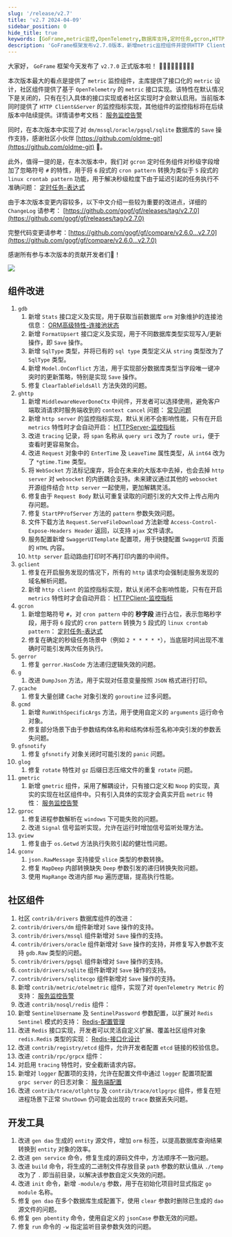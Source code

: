 ```yaml
---
slug: '/release/v2.7'
title: 'v2.7 2024-04-09'
sidebar_position: 0
hide_title: true
keywords: [GoFrame,metric监控,OpenTelemetry,数据库支持,定时任务,gcron,HTTP监控,中间件,代码生成,gmetric组件]
description: 'GoFrame框架发布v2.7.0版本，新增metric监控组件并提供HTTP Client和Server的监控指标实现，支持多个数据库的Save操作，改进gcron定时任务组件，增强gdb数据库组件功能。同时，修复若干系统问题，提升框架性能和稳定性。'
---
```


大家好， `GoFrame` 框架今天发布了 `v2.7.0` 正式版本啦！ 👏👏👏👏👏👏👏👏👏

本次版本最大的看点是提供了 `metric` 监控组件，主库提供了接口化的 `metric` 设计，社区组件提供了基于 `OpenTelemetry` 的 `metric` 接口实现。该特性在默认情况下是关闭的，只有在引入具体的接口实现或者社区实现时才会默认启用。当前版本同时提供了 `HTTP Client&Server` 的监控指标实现，其他组件的监控指标将在后续版本中陆续提供。详情请参考文档： [服务监控告警](../docs/服务可观测性/服务监控告警/服务监控告警.md)

同时，在本次版本中实现了对 `dm/mssql/oracle/pgsql/sqlite` 数据库的 `Save` 操作支持，感谢社区小伙伴 [https://github.com/oldme-git](https://github.com/oldme-git) 💖。

此外，值得一提的是，在本次版本中，我们对 `gcron` 定时任务组件对秒级字段增加了忽略符号 `#` 的特性，用于将 `6` 段式的 `cron pattern` 转换为类似于 `5` 段式的 `linux crontab pattern` 功能，用于解决秒级粒度下由于延迟引起的任务执行不准确问题： [定时任务-表达式](../docs/组件列表/系统相关/定时任务-gcron/定时任务-表达式.md)

由于本次版本变更内容较多，以下中文介绍一些较为重要的改进点，详细的 `ChangeLog` 请参考： [https://github.com/gogf/gf/releases/tag/v2.7.0](https://github.com/gogf/gf/releases/tag/v2.7.0)

完整代码变更请参考：[https://github.com/gogf/gf/compare/v2.6.0...v2.7.0](https://github.com/gogf/gf/compare/v2.6.0...v2.7.0)

感谢所有参与本次版本的贡献开发者们💖！

![](/markdown/950e1af6550f59942ab68e09ffb63c72.png)

## 组件改进

01. `gdb`
    1. 新增 `Stats` 接口定义及实现，用于获取当前数据库 `orm` 对象维护的连接池信息： [ORM高级特性-连接池状态](../docs/核心组件/数据库ORM/ORM高级特性/ORM高级特性-连接池状态.md)
    2. 新增 `FormatUpsert` 接口定义及实现，用于不同数据库类型实现写入/更新操作，即 `Save` 操作。
    3. 新增 `SqlType` 类型，并将已有的 `sql type` 类型定义从 `string` 类型改为了 `SqlType` 类型。
    4. 新增 `Model.OnConflict` 方法，用于实现部分数据库类型当字段唯一键冲突时的更新策略，特别是实现 `Save` 操作。
    5. 修复 `ClearTableFieldsAll` 方法失效的问题。
02. `ghttp`
    01. 新增 `MiddlewareNeverDoneCtx` 中间件，开发者可以选择使用，避免客户端取消请求时服务端收到的 `context cancel` 问题： [常见问题](../docs/WEB服务开发/常见问题.md)
    02. 新增 `http server` 的监控指标实现，默认关闭不会影响性能，只有在开启 `metrics` 特性时才会自动开启： [HTTPServer-监控指标](../docs/WEB服务开发/高级特性/HTTPServer-监控指标.md)
    03. 改进 `tracing` 记录，将 `span` 名称从 `query uri` 改为了 `route uri`，便于查看时更容易聚合。
    04. 改进 `Request` 对象中的 `EnterTime` 及 `LeaveTime` 属性类型，从 `int64` 改为了 `*gtime.Time` 类型。
    05. 将 `WebSocket` 方法标记废弃，将会在未来的大版本中去掉，也会去掉 `http server` 对 `websocket` 的内嵌耦合支持。未来建议通过其他的 `websocket` 开源组件结合 `http server` 一起使用，更加解耦灵活。
    06. 修复由于 `Request Body` 默认可重复读取的问题引发的大文件上传占用内存问题。
    07. 修复 `StartPProfServer` 方法的 `pattern` 参数失效问题。
    08. 文件下载方法 `Request.ServeFileDownload` 方法新增 `Access-Control-Expose-Headers Header` 返回，以支持 `ajax` 文件请求。
    09. 服务配置新增 `SwaggerUITemplate` 配置项，用于快捷配置 `SwaggerUI` 页面的 `HTML` 内容。
    10. `http server` 启动路由打印时不再打印内置的中间件。
03. `gclient`
    1. 修复在开启服务发现的情况下，所有的 `http` 请求均会强制走服务发现的域名解析问题。
    2. 新增 `http client` 的监控指标实现，默认关闭不会影响性能，只有在开启 `metrics` 特性时才会自动开启： [HTTPClient-监控指标](../docs/WEB服务开发/HTTPClient/HTTPClient-监控指标.md)
04. `gcron`
    1. 新增忽略符号 `#`，对 `cron pattern` 中的 **秒字段** 进行占位，表示忽略秒字段，用于将 `6` 段式的 `cron pattern` 转换为 `5` 段式的 `linux crontab pattern`： [定时任务-表达式](../docs/组件列表/系统相关/定时任务-gcron/定时任务-表达式.md)
    2. 修复在确定的秒级任务场景中（例如 `2 * * * * *`），当底层时间出现不准确时可能引发两次任务执行。
05. `gerror`
    1. 修复 `gerror.HasCode` 方法递归逻辑失效的问题。
06. `g`
    1. 改进 `DumpJson` 方法，用于实现对任意变量按照 `JSON` 格式进行打印。
07. `gcache`
    1. 修复大量创建 `Cache` 对象引发的 `goroutine` 过多问题。
08. `gcmd`
    1. 新增 `RunWithSpecificArgs` 方法，用于使用自定义的 `arguments` 运行命令对象。
    2. 修复部分场景下由于参数结构体名称和结构体标签名称冲突引发的参数丢失问题。
09. `gfsnotify`
    1. 修复 `gfsnotify` 对象关闭时可能引发的 `panic` 问题。
10. `glog`
    1. 修复 `rotate` 特性对 `gz` 后缀日志压缩文件的重复 `rotate` 问题。
11. `gmetric`
    1. 新增 `gmetric` 组件，采用了解耦设计，只有接口定义和 `Noop` 的实现，真实的实现在社区组件中。只有引入具体的实现才会真实开启 `metric` 特性： [服务监控告警](../docs/服务可观测性/服务监控告警/服务监控告警.md)
12. `gproc`
    1. 修复进程参数解析在 `windows` 下可能失败的问题。
    2. 改进 `Signal` 信号监听实现，允许在运行时增加信号监听处理方法。
13. `gview`
    1. 修复由于 `os.Getwd` 方法执行失败引起的健壮性问题。
14. `gconv`
    1. `json.RawMessage` 支持接受 `slice` 类型的参数转换。
    2. 修复 `MapDeep` 内部转换缺失 `Deep` 参数引发的递归转换失败问题。
    3. 使用 `MapRange` 改进内部 `Map` 遍历逻辑，提高执行性能。

## 社区组件

1. 社区 `contrib/drivers` 数据库组件的改进：
1. `contrib/drivers/dm` 组件新增对 `Save` 操作的支持。
2. `contrib/drivers/mssql` 组件新增对 `Save` 操作的支持。
3. `contrib/drivers/oracle` 组件新增对 `Save` 操作的支持，并修复写入参数不支持 `gdb.Raw` 类型的问题。
4. `contrib/drivers/pgsql` 组件新增对 `Save` 操作的支持。
5. `contrib/drivers/sqlite` 组件新增对 `Save` 操作的支持。
6. `contrib/drivers/sqlitecgo` 组件新增对 `Save` 操作的支持。
2. 新增 `contrib/metric/otelmetric` 组件，实现了对 `OpenTelemetry Metric` 的支持： [服务监控告警](../docs/服务可观测性/服务监控告警/服务监控告警.md)
3. 改进 `contrib/nosql/redis` 组件：
1. 新增 `SentinelUsername` 及 `SentinelPassword` 参数配置，以扩展对 `Redis Sentinel` 模式的支持： [Redis-配置管理](../docs/组件列表/NoSQL%20Redis/Redis-配置管理.md)
2. 改进 `Redis` 接口实现，开发者可以灵活自定义扩展、覆盖社区组件对象 `redis.Redis` 类型的实现： [Redis-接口化设计](../docs/组件列表/NoSQL%20Redis/Redis-接口化设计.md)
4. 改进 `contrib/registry/etcd` 组件，允许开发者配置 `etcd` 链接的校验信息。
5. 改进 `contrib/rpc/grpcx` 组件：
1. 对启用 `tracing` 特性时，安全截断请求内容。
2. 新增对 `logger` 配置项的支持，允许在配置文件中通过 `logger` 配置项配置 `grpc server` 的日志对象： [服务端配置](../docs/微服务开发/服务端配置.md)
6. 改进 `contrib/trace/otlphttp` 及 `contrib/trace/otlpgrpc` 组件，修复在短进程场景下正常 `ShutDown` 仍可能会出现的 `trace` 数据丢失问题。

## 开发工具

1. 改进 `gen dao` 生成的 `entity` 源文件，增加 `orm` 标签，以提高数据库查询结果转换到 `entity` 对象的效率。
2. 改进 `gen service` 命令，修复生成的源码文件中，方法顺序不一致问题。
3. 改进 `build` 命令，将生成的二进制文件存放目录 `path` 参数的默认值从 `./temp` 改为了 `.` 即当前目录，以解决该参数自定义失效的问题。
4. 改进 `init` 命令，新增 `-module/g` 参数，用于在初始化项目时显式指定 `go module` 名称。
5. 修复 `gen dao` 在多个数据库生成配置下，使用 `clear` 参数时删除已生成的 `dao` 源文件的问题。
6. 修复 `gen pbentity` 命令，使用自定义的 `jsonCase` 参数无效的问题。
7. 修复 `run` 命令的 `-w` 指定监听目录参数失效的问题。